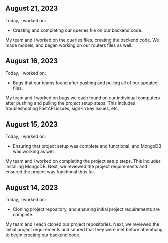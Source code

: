 ## August 21, 2023

Today, I worked on:

* Creating and completing our queries file on our backend code.

My team and I worked on the queries files, creating the backend code. We made models, and began working on our routers files as well.

## August 16, 2023

Today, I worked on:

* Bugs that our teams found after pushing and pulling all of our updated files.

My team and I worked on bugs we each found on our individual computers after pushing and pulling the project setup steps. This includes troubleshooting FastAPI issues, sign-in key issues, etc.

## August 15, 2023

Today, I worked on:

* Ensuring that project setup was complete and functional, and MongoDB was working as well.

My team and I worked on completing the project setup steps. This includes installing MongoDB. Next, we reviewed the project requirements and ensured the project was functional thus far.


## August 14, 2023

Today, I worked on:

* Cloning project repository, and ensuring initial project requirements are complete.

My team and I each cloned our project repositories. Next, we reviewed the initial project requirements and snured that they were met before attemtping to begin creating our backend code.
